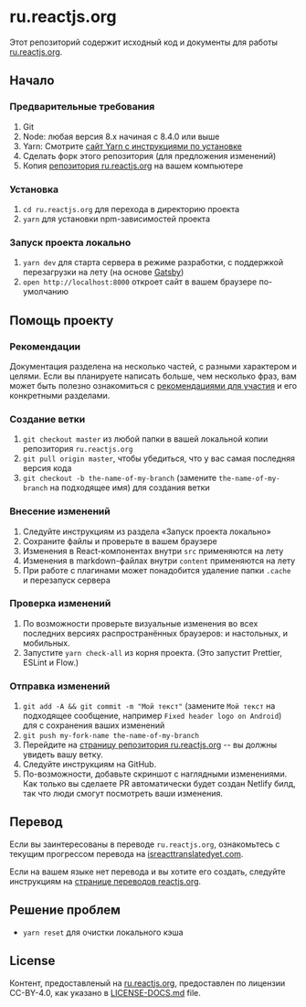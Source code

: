 # ru.reactjs.org

Этот репозиторий содержит исходный код и документы для работы [ru.reactjs.org](https://ru.reactjs.org/).

## Начало

### Предварительные требования

1. Git
1. Node: любая версия 8.x начиная с 8.4.0 или выше
1. Yarn: Смотрите [сайт Yarn с инструкциями по установке](https://yarnpkg.com/lang/en/docs/install/)
1. Сделать форк этого репозитория (для предложения изменений)
1. Копия [репозитория ru.reactjs.org](https://github.com/reactjs/ru.reactjs.org) на вашем компьютере

### Установка

1. `cd ru.reactjs.org` для перехода в директорию проекта
1. `yarn` для установки npm-зависимостей проекта

### Запуск проекта локально

1. `yarn dev` для старта сервера в режиме разработки, с поддержкой перезагрузки на лету (на основе [Gatsby](https://www.gatsbyjs.org))
1. `open http://localhost:8000` откроет сайт в вашем браузере по-умолчанию

## Помощь проекту

### Рекомендации

Документация разделена на несколько частей, с разными характером и целями. Если вы планируете написать больше, чем несколько фраз, вам может быть полезно ознакомиться с [рекомендациями для участия](https://github.com/reactjs/ru.reactjs.org/blob/master/CONTRIBUTING.md#guidelines-for-text) и его конкретными разделами.

### Создание ветки

1. `git checkout master` из любой папки в вашей локальной копии репозитория `ru.reactjs.org`
1. `git pull origin master`, чтобы убедиться, что у вас самая последняя версия кода
1. `git checkout -b the-name-of-my-branch` (замените `the-name-of-my-branch` на подходящее имя) для создания ветки

### Внесение изменений

1. Следуйте инструкциям из раздела «Запуск проекта локально»
1. Сохраните файлы и проверьте в вашем браузере
  1. Изменения в React-компонентах внутри `src` применяются на лету
  1. Изменения в markdown-файлах внутри `content` применяются на лету
  1. При работе с плагинами может понадобится удаление папки `.cache` и перезапуск сервера

### Проверка изменений

1. По возможности проверьте визуальные изменения во всех последних версиях распространённых браузеров: и настольных, и мобильных.
1. Запустите `yarn check-all` из корня проекта. (Это запустит Prettier, ESLint и Flow.)


### Отправка изменений

1. `git add -A && git commit -m "Мой текст"` (замените `Мой текст` на подходящее сообщение, например `Fixed header logo on Android`) для c сохранения ваших изменений
1. `git push my-fork-name the-name-of-my-branch`
1. Перейдите на [страницу репозитория ru.reactjs.org](https://github.com/reactjs/ru.reactjs.org) -- вы должны увидеть вашу веткy.
1. Следуйте инструкциям на GitHub.
1. По-возможности, добавьте скриншот с наглядными изменениями. Как только вы сделаете PR автоматически будет создан Netlify билд, так что люди смогут посмотреть ваши изменения.

## Перевод

Если вы заинтересованы в переводе `ru.reactjs.org`, ознакомьтесь с текущим прогрессом перевода на [isreacttranslatedyet.com](https://www.isreacttranslatedyet.com/).

Если на вашем языке нет перевода и вы хотите его создать, следуйте инструкциям на [странице переводов reactjs.org](https://github.com/reactjs/reactjs.org-translation#reactjsorg-translation).

## Решение проблем

- `yarn reset` для очистки локального кэша

## License
Контент, предоставленый на [ru.reactjs.org](https://ru.reactjs.org/), предоставлен по лицензии CC-BY-4.0, как указано в [LICENSE-DOCS.md](https://github.com/open-source-explorer/reactjs.org/blob/master/LICENSE-DOCS.md) file.
